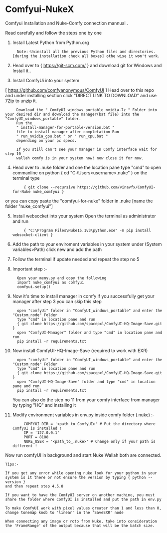 # Comfyui-NukeX
Comfyui Installation and Nuke-Comfy connection mannual
.


Read carefully and follow the steps one by one





1. Install Latest Python from Python.org

         Note:-Uninstall all the previous Python files and directories. [during the installation check all boxes] othe wise it won't work.

2. Head over to { https://git-scm.com/ } and download git for Windows and Install it..

3. Install ComfyUi into your system

[ https://github.com/comfyanonymous/ComfyUI ] Head over to this repo and under installing section click "DIRECT LINK TO DOWNLOAD" and use 7Zip to unzip it.

         Download the " ComfyUI_windows_portable_nvidia.7z " Folder into your desired dir and download the manager(bat file) into the "ComfyUI_windows_portable" folder.
         Run the
         " install-manager-for-portable-version.bat "
         file to install manager after completation Run
         " run_nvidia_gpu.bat " or " run_cpu.bat "
         depending on your pc specs.
      
         If you still can't see your manager in Comfy interface wait for step 10
         wallah comfy is in your system now! now close it for now. 

4. Head over to .nuke folder and one the location pane type "cmd" to open commanline on python { cd "C:\Users\<username>\.nuke" }
   on the terminal type

            { git clone --recursive https://github.com/vinavfx/ComfyUI-for-Nuke nuke_comfyui }

or you can copy paste the "comfyui-for-nuke" folder in .nuke [name the folder "nuke_comfyui"]

5. Install websocket into your system
   Open the terminal as administrator and run

            { "C:\Program Files\Nuke15.1v3\python.exe" -m pip install websocket-client }

7. Add the path to your enviroment variables in your system under (System variables>Path) click new and add the path

8. Follow the terminal if update needed and repeat the step no 5

9. Important step :-

         Open your meny.py and copy the following
         import nuke_comfyui as comfyui
         comfyui.setup()

10. Now it's time to install manager in comfy if you successfully get your manager after step 3 you can skip this step

          open "comfyUi" folder in "ComfyUI_windows_portable" and enter the "Custom_node" Folder
          type "cmd" in location pane and run
          { git clone https://github.com/spacepxl/ComfyUI-HQ-Image-Save.git }
          open "ComfyUI-Manager" folder and type "cmd" in location pane and run
          pip install -r requirements.txt

11. Now install ComfyUI-HQ-Image-Save (required to work with EXR)

          open "comfyUi" folder in "ComfyUI_windows_portable" and enter the "Custom_node" Folder
          type "cmd" in location pane and run
          { git clone https://github.com/spacepxl/ComfyUI-HQ-Image-Save.git }
          open "ComfyUI-HQ-Image-Save" folder and type "cmd" in location pane and run
          pip install -r requirements.txt

    You can also do the step no 11 from your comfy interface from manager by typing "HQ" and installing it


12. Modify environment variables in env.py inside comfy folder (.nuke) :-
    
             COMFYUI_DIR = '<path_to_ComfyUI>' # Put the directory where ComfyUI is installed !
             IP = '127.0.0.1'
             PORT = 8188
             NUKE_USER = '<path_to_.nuke>' # Change only if your path is different !
      


Now run comfyUI in background and start Nuke
Wallah both are connected.

    Tips:-

    If you get any error while opening nuke look for your python in your system is it there or not ensure the version by typing { python --version }
    and then repeat step 4.5.8

    If you want to have the ComfyUI server on another machine, you must share the folder where ComfyUI is installed and put the path in env.py

    To make ComfyUI work with pixel values greater than 1 and less than 0, change tonemap knob to 'linear' in the 'SaveEXR' node

    When connecting any image or roto from Nuke, take into consideration the 'FrameRange' of the output because that will be the batch size.

    
    

    
    
    

